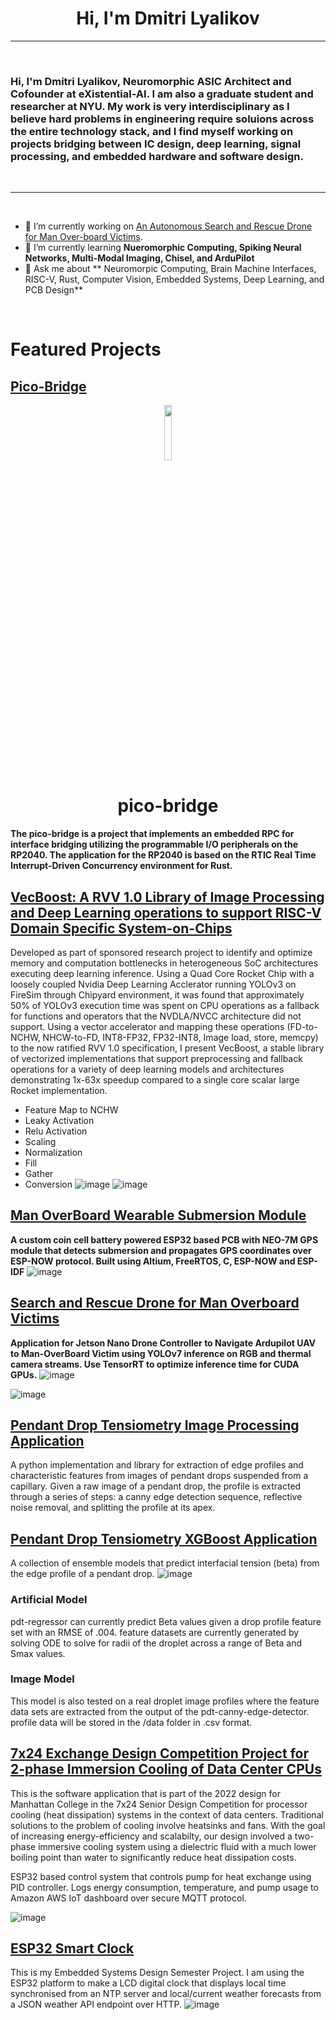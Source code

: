 <h1 align="center">Hi, I'm Dmitri Lyalikov</h1>

-------------------
&emsp;
<h3 align="left">Hi, I'm Dmitri Lyalikov, Neuromorphic ASIC Architect and Cofounder at eXistential-AI. I am also a graduate student and researcher at NYU. My work is very interdisciplinary as I believe hard problems in engineering require soluions across the entire technology stack, and I find myself working on projects bridging between IC design, deep learning, signal processing, and embedded hardware and software design.   </h3>
&emsp;

-------------------
&emsp;

- 🔭 I’m currently working on [An Autonomous Search and Rescue Drone for Man Over-board Victims](https://github.com/riverdale-soc/uav-mobfinder). 
- 🌱 I’m currently learning **Nueromorphic Computing, Spiking Neural Networks, Multi-Modal Imaging, Chisel, and ArduPilot**
- 💬 Ask me about ** Neuromorpic Computing, Brain Machine Interfaces, RISC-V, Rust, Computer Vision, Embedded Systems, Deep Learning, and PCB Design**

&emsp;

# Featured Projects
  ## [Pico-Bridge](https://github.com/DmitriLyalikov/pico-bridge)
<!-- Title -->
<p align="center">
  <img width=15% src="https://www.svgrepo.com/show/68860/microchip.svg">
  <h1 align="center">pico-bridge</h1>
</p>

**The **pico-bridge** is a project that implements an embedded RPC for interface bridging utilizing the programmable I/O peripherals on the RP2040. 
The application for the RP2040 is based on the RTIC Real Time Interrupt-Driven Concurrency environment for Rust.**

## [VecBoost: A RVV 1.0 Library of Image Processing and Deep Learning operations to support RISC-V Domain Specific System-on-Chips](https://github.com/DmitriLyalikov/VecBoost)
Developed as part of sponsored research project to identify and optimize memory and computation bottlenecks in heterogeneous SoC architectures executing deep learning inference.
Using a Quad Core Rocket Chip with a loosely coupled Nvidia Deep Learning Acclerator running YOLOv3 on FireSim through Chipyard environment, it was found that approximately 50% of YOLOv3 execution time was spent on CPU operations as a fallback for functions and operators that the NVDLA/NVCC architecture did not support. 
Using a vector accelerator and mapping these operations (FD-to-NCHW, NHCW-to-FD, INT8-FP32, FP32-INT8, Image load, store, memcpy) to the now ratified RVV 1.0 specification, I present VecBoost, a stable library of vectorized implementations that support preprocessing and fallback operations for a variety of deep learning models and architectures demonstrating 1x-63x speedup compared to a single core scalar large Rocket implementation. 
* Feature Map to NCHW
* Leaky Activation
* Relu Activation
* Scaling
* Normalization
* Fill
* Gather
* Conversion
![image](https://github.com/DmitriLyalikov/DmitriLyalikov/assets/68623356/0939cac6-a4b6-45a8-ba66-198c56f50116)
![image](https://github.com/DmitriLyalikov/DmitriLyalikov/assets/68623356/026e6211-1e7d-47d4-a84f-dc1855b59aec)


## [Man OverBoard Wearable Submersion Module](https://github.com/riverdale-soc/submersion-module)

**A custom coin cell battery powered ESP32 based PCB with NEO-7M GPS module that detects submersion and propagates GPS coordinates over ESP-NOW protocol. 
Built using Altium, FreeRTOS, C, ESP-NOW and ESP-IDF**
![image](https://github.com/DmitriLyalikov/DmitriLyalikov/assets/68623356/0e5cd2af-3501-4acf-8db2-8a9c28c7c7ab)
## [Search and Rescue Drone for Man Overboard Victims](https://github.com/riverdale-soc/uav-mobfinder)
**Application for Jetson Nano Drone Controller to Navigate Ardupilot UAV to Man-OverBoard Victim using YOLOv7 inference on RGB and thermal camera streams. Use TensorRT to optimize inference time for CUDA GPUs.**
![image](https://github.com/DmitriLyalikov/DmitriLyalikov/assets/68623356/1b80b6ba-c577-4ffe-9f33-2b172b51a936)

![image](https://github.com/DmitriLyalikov/DmitriLyalikov/assets/68623356/7e5eb969-e9cd-426a-a432-699d0718009e)

## [Pendant Drop Tensiometry Image Processing Application](https://github.com/DmitriLyalikov/pdt-extract)
A python implementation and library for extraction of edge profiles and characteristic features from images of pendant drops suspended from a capillary. Given a raw image of a pendant drop, the profile is extracted through a series of steps: a canny edge detection sequence, reflective noise removal, and splitting the profile at its apex.

## [Pendant Drop Tensiometry XGBoost Application](https://github.com/DmitriLyalikov/pdt_regressor)
A collection of ensemble models that predict interfacial tension (beta) from the edge profile of a pendant drop.
![image](https://github.com/DmitriLyalikov/DmitriLyalikov/assets/68623356/73210e1f-74da-452f-81dc-01760465ae28)


### Artificial Model
pdt-regressor can currently predict Beta values given a drop profile feature set with an RMSE of .004. feature datasets are currently generated by solving ODE to solve for radii of the droplet across a range of Beta and Smax values.

### Image Model
This model is also tested on a real droplet image profiles where the feature data sets are extracted from the output of the pdt-canny-edge-detector.
profile data will be stored in the /data folder in .csv format.

## [7x24 Exchange Design Competition Project for 2-phase Immersion Cooling of Data Center CPUs](https://github.com/DmitriLyalikov/7x24-App)
This is the software application that is part of the 2022 design for Manhattan College in the 7x24 Senior Design Competition for processor cooling (heat dissipation) systems in the context of data centers. Traditional solutions to the problem of cooling involve heatsinks and fans. With the goal of increasing energy-efficiency and scalabilty, our design involved a two-phase immersive cooling system using a dielectric fluid with a much lower boiling point than water to significantly reduce heat dissipation costs.

ESP32 based control system that controls pump for heat exchange using PID controller. Logs energy consumption, temperature, and pump usage to Amazon AWS IoT dashboard over secure MQTT protocol. 

![image](https://github.com/DmitriLyalikov/DmitriLyalikov/assets/68623356/d436e835-ff11-4217-8906-5e8e068ef2e5)

## [ESP32 Smart Clock](https://github.com/DmitriLyalikov/ESP32_Smart_Clock)
This is my Embedded Systems Design Semester Project. I am using the ESP32 platform to make a LCD digital clock that displays local time synchronised from an NTP server and local/current weather forecasts from a JSON weather API endpoint over HTTP.
![image](https://github.com/DmitriLyalikov/DmitriLyalikov/assets/68623356/fa7db1a2-cf01-4534-8d31-35d58b6aa56f)



